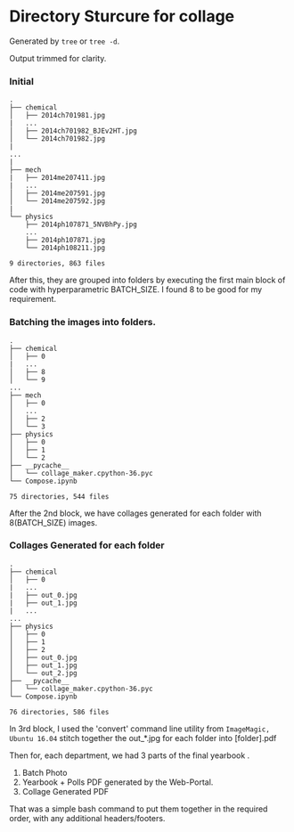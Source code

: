 # Directory Sturcure for collage

Generated by `tree` or `tree -d`.

Output trimmed for clarity.

### Initial
```
.
├── chemical
│   ├── 2014ch701981.jpg
|   ...
│   ├── 2014ch701982_BJEv2HT.jpg
│   └── 2014ch701982.jpg
|
...
|
├── mech
|   ├── 2014me207411.jpg
|   ...
│   ├── 2014me207591.jpg
│   └── 2014me207592.jpg
|
└── physics
    ├── 2014ph107871_5NVBhPy.jpg
    ...
    ├── 2014ph107871.jpg
    └── 2014ph108211.jpg

9 directories, 863 files
```

After this, they are grouped into folders by executing the first main block of code with hyperparametric BATCH_SIZE. I found 8 to be good for my requirement.

### Batching the images into folders.

```
.
├── chemical
│   ├── 0
|   ...
│   ├── 8
│   └── 9
...
├── mech
│   ├── 0
│   ...
│   ├── 2
│   └── 3
├── physics
│   ├── 0
│   ├── 1
│   └── 2
├── __pycache__
│   └── collage_maker.cpython-36.pyc
└── Compose.ipynb

75 directories, 544 files
```

After the 2nd block, we have collages generated for each folder with 8(BATCH_SIZE) images.

### Collages Generated for each folder

```
.
├── chemical
│   ├── 0
|   ...
|   ├── out_0.jpg
|   ├── out_1.jpg
|   ...
...
├── physics
│   ├── 0
│   ├── 1
│   ├── 2
│   ├── out_0.jpg
│   ├── out_1.jpg
│   └── out_2.jpg
├── __pycache__
│   └── collage_maker.cpython-36.pyc
└── Compose.ipynb

76 directories, 586 files
```

In 3rd block, I used the 'convert' command line utility from `ImageMagic, Ubuntu 16.04`  stitch together the out_*.jpg for each folder into [folder].pdf

Then for, each department, we had 3 parts of the final yearbook .
1. Batch Photo
2. Yearbook + Polls PDF generated by the Web-Portal.
3. Collage Generated PDF

That was a simple bash command to put them together in the required order, with any additional headers/footers.
